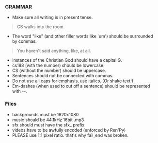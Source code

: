 ### GRAMMAR
- Make sure all writing is in present tense.
> CS walks into the room.
- The word "like" (and other filler words like 'um') should be surrounded by commas.
> You haven't said anything, like, at all.

- Instances of the Christian God should have a capital G.
- cs188 (with the number) should be lowercase.
- CS (without the number) should be uppercase.
- Sentences should not be connected with commas.
- Do not use all caps for emphasis, use italics. (Or shake text!)
- Em-dashes (when used to cut off a sentence) should be represented with --.

### Files
- backgrounds must be 1920x1080
- music should be 44.1kHz 16bit .mp3
- sfx should must have the sfx_ prefix
- videos have to be awfully encoded (enforced by Ren'Py)
 - PLEASE use 1:1 pixel ratio. that's why fail_end was broken.
